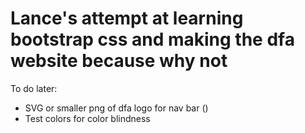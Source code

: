 # Lance's attempt at learning bootstrap css and making the dfa website because why not

To do later:
- SVG or smaller png of dfa logo for nav bar ()
- Test colors for color blindness